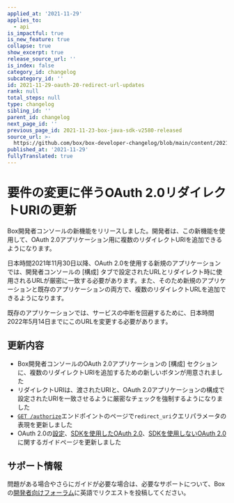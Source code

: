 ```yaml
---
applied_at: '2021-11-29'
applies_to:
  - api
is_impactful: true
is_new_feature: true
collapse: true
show_excerpt: true
release_source_url: ''
is_index: false
category_id: changelog
subcategory_id: ''
id: 2021-11-29-oauth-20-redirect-url-updates
rank: null
total_steps: null
type: changelog
sibling_id: ''
parent_id: changelog
next_page_id: ''
previous_page_id: 2021-11-23-box-java-sdk-v2580-released
source_url: >-
  https://github.com/box/box-developer-changelog/blob/main/content/2021/11-29-oauth-20-redirect-url-updates.md
published_at: '2021-11-29'
fullyTranslated: true
---
```

# 要件の変更に伴うOAuth 2.0リダイレクトURIの更新

Box開発者コンソールの新機能をリリースしました。開発者は、この新機能を使用して、OAuth 2.0アプリケーション用に複数のリダイレクトURIを追加できるようになります。

<!-- more -->

日本時間2021年11月30日以降、OAuth 2.0を使用する新規のアプリケーションでは、開発者コンソールの \[構成] タブで設定されたURLとリダイレクト時に使用されるURLが厳密に一致する必要があります。また、そのため新規のアプリケーションと既存のアプリケーションの両方で、複数のリダイレクトURLを追加できるようになります。

既存のアプリケーションでは、サービスの中断を回避するために、日本時間2022年5月14日までにこのURLを変更する必要があります。

## 更新内容

* Box開発者コンソールのOAuth 2.0アプリケーションの \[構成] セクションに、複数のリダイレクトURIを追加するための新しいボタンが用意されました
* リダイレクトURIは、渡されたURIと、OAuth 2.0アプリケーションの構成で設定されたURIを一致させるように厳密なチェックを強制するようになりました
* [`GET /authorize`][url-redirect]エンドポイントのページで`redirect_uri`クエリパラメータの表現を更新しました
* OAuth 2.0の[設定][oauth-setup]、[SDKを使用したOAuth 2.0][oauth-sdk]、[SDKを使用しないOAuth 2.0][oauth-nosdk]に関するガイドページを更新しました

## サポート情報

問題がある場合やさらにガイドが必要な場合は、必要なサポートについて、Boxの[開発者向けフォーラム][forum]に英語でリクエストを投稿してください。

[forum]: https://support.box.com/hc/en-us/community/topics/360001932973-Platform-and-Developer-Forum

[url-redirect]: e://get-authorize/#param-redirect_uri

[oauth-setup]: g://authentication/oauth2/oauth2-setup/

[oauth-sdk]: g://authentication/oauth2/with-sdk/

[oauth-nosdk]: g://authentication/oauth2/without-sdk/
